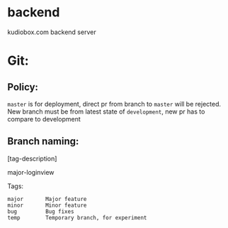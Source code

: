 # backend
kudiobox.com backend server


# Git:
## Policy:
`master` is for deployment, direct pr from branch to `master` will be rejected.
New branch must be from latest state of `development`, new pr has to compare to development

## Branch naming:
[tag-description]

major-loginview

Tags:
```
major		Major feature
minor		Minor feature
bug			Bug fixes
temp		Temporary branch, for experiment
```

